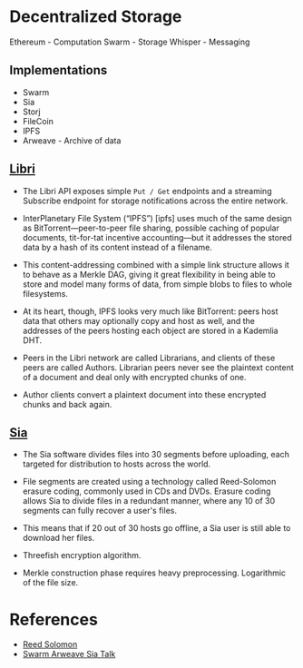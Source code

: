 # Decentralized Storage

Ethereum - Computation
Swarm - Storage
Whisper - Messaging

## Implementations
- Swarm
- Sia
- Storj
- FileCoin
- IPFS
- Arweave - Archive of data

## [Libri](https://github.com/drausin/libri)

- The Libri API exposes simple `Put / Get` endpoints and a streaming Subscribe endpoint for storage notifications across the entire network.

- InterPlanetary File System (“IPFS”) [ipfs] uses much of the same design as BitTorrent—peer-to-peer file sharing, possible caching of popular documents, tit-for-tat incentive accounting—but it addresses the stored data by a hash of its content instead of a filename.

- This content-addressing combined with a simple link structure allows it to behave as a Merkle DAG, giving it great flexibility in being able to store and model many forms of data, from simple blobs to files to whole filesystems. 

- At its heart, though, IPFS looks very much like BitTorrent: peers host data that others may optionally copy and host as well, and the addresses of the peers hosting each object are stored in a Kademlia DHT.

- Peers in the Libri network are called Librarians, and clients of these peers are called Authors. Librarian peers never see the plaintext content of a document and deal only with encrypted chunks of one. 

- Author clients convert a plaintext document into these encrypted chunks and back again.


## [Sia](https://gitlab.com/NebulousLabs/Sia)

- The Sia software divides files into 30 segments before uploading, each targeted for distribution to hosts across the world.

- File segments are created using a technology called Reed-Solomon erasure coding, commonly used in CDs and DVDs. Erasure coding allows Sia to divide files in a redundant manner, where any 10 of 30 segments can fully recover a user's files.

- This means that if 20 out of 30 hosts go offline, a Sia user is still able to download her files.

- Threefish encryption algorithm.

- Merkle construction phase requires heavy preprocessing. Logarithmic of the file size.

# References
- [Reed Solomon](https://en.wikipedia.org/wiki/Reed%E2%80%93Solomon_error_correction)
- [Swarm Arweave Sia Talk ](https://www.youtube.com/watch?v=vVsHBAohsaE)